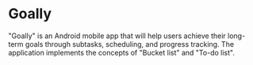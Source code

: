 # Goally
"Goally" is an Android mobile app that will help users achieve their long-term goals through subtasks, scheduling, and progress tracking. The application implements the concepts of "Bucket list" and "To-do list".
